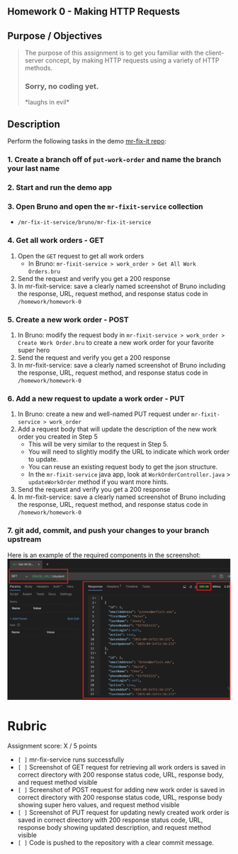 ## Homework 0 - Making HTTP Requests

## Purpose / Objectives
> The purpose of this assignment is to get you familiar with the client-server concept, by making HTTP requests using a variety of HTTP methods.
> ### Sorry, no coding yet.
> \*laughs in evil\*


## Description

Perform the following tasks in the demo [mr-fix-it repo](https://github.com/WSU-kduncan/mr-fixit-service):

### 1. Create a branch off of `put-work-order` and name the branch your last name

### 2. Start and run the demo app

### 3. Open Bruno and open the `mr-fixit-service` collection
- `/mr-fix-it-service/bruno/mr-fix-it-service`

### 4. Get all work orders - GET
1. Open the `GET` request to get all work orders
   - In Bruno: `mr-fixit-service > work_order > Get All Work Orders.bru`
2. Send the request and verify you get a 200 response
3. In mr-fixit-service: save a clearly named screenshot of Bruno including the response, URL, request method, and response status code in `/homework/homework-0`

### 5. Create a new work order - POST
1. In Bruno: modify the request body in `mr-fixit-service > work_order > Create Work Order.bru` to create a new work order for your favorite super hero
2. Send the request and verify you get a 200 response
3. In mr-fixit-service: save a clearly named screenshot of Bruno including the response, URL, request method, and response status code in `/homework/homework-0`

### 6. Add a new request to update a work order - PUT
1. In Bruno: create a new and well-named PUT request under `mr-fixit-service > work_order`
2. Add a request body that will update the description of the new work order you created in Step 5
   - This will be very similar to the request in Step 5. 
   - You will need to slightly modify the URL to indicate which work order to update.
   - You can reuse an existing request body to get the json structure.
   - In the `mr-fixit-service` java app, look at `WorkOrderController.java` > `updateWorkOrder` method if you want more hints.
3. Send the request and verify you get a 200 response
4. In mr-fixit-service: save a clearly named screenshot of Bruno including the response, URL, request method, and response status code in `/homework/homework-0`

### 7. git add, commit, and push your changes to your branch upstream
    

Here is an example of the required components in the screenshot:
![homework-screenshot-example.png](assets/homework-screenshot-example.png)


# Rubric

Assignment score: X / 5 points

-   `[ ]` mr-fix-service runs successfully
-   `[ ]` Screenshot of GET request for retrieving all work orders is saved in correct directory with 200 response status code, URL, response body, and request method visible
-   `[ ]` Screenshot of POST request for adding new work order is saved in correct directory with 200 response status code, URL, response body showing super hero values, and request method visible
-   `[ ]` Screenshot of PUT request for updating newly created work order is saved in correct directory with 200 response status code, URL, response body showing updated description, and request method visible
-   `[ ]` Code is pushed to the repository with a clear commit message.

